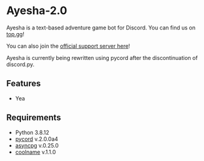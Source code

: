 # Ayesha-2.0

Ayesha is a text-based adventure game bot for Discord. You can find us on [top.gg](https://top.gg/bot/767234703161294858)!

You can also join the [official support server here](https://discord.gg/FRTTARhN44)!


Ayesha is currently being rewritten using pycord after the discontinuation of discord.py.

## Features
- Yea

## Requirements
- Python 3.8.12
- [pycord](https://pypi.org/project/py-cord/) v.2.0.0a4
- [asyncpg](https://pypi.org/project/asyncpg/) v.0.25.0
- [coolname](https://pypi.org/project/coolname/) v.1.1.0

